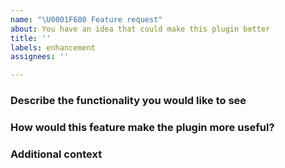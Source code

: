 ```yaml
---
name: "\U0001F680 Feature request"
about: You have an idea that could make this plugin better
title: ''
labels: enhancement
assignees: ''

---
```


### Describe the functionality you would like to see
<!-- A clear and concise description of the features or functionality you feel is missing.
For example: I want to use the plugin and Square Readers to save cards on file for future purchases. -->

### How would this feature make the plugin more useful?
<!-- Provide context for how the requested functionality would improve your ability to develop successful applications with this plugin.
For example: Being able to save cards-on-file for returning customers will make it easier for those customers to also buy things online from a companion website. -->

### Additional context
<!-- Add any other context about the feature request here. -->
